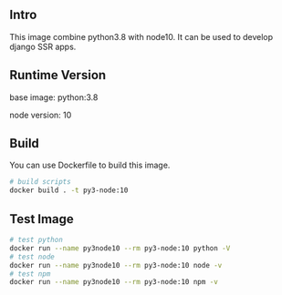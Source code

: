 ## Intro

This image combine python3.8 with node10. It can be used to develop django SSR apps.

## Runtime Version

base image: python:3.8

node version: 10

## Build

You can use Dockerfile to build this image.

```bash
# build scripts
docker build . -t py3-node:10
```

## Test Image

```bash
# test python
docker run --name py3node10 --rm py3-node:10 python -V
# test node
docker run --name py3node10 --rm py3-node:10 node -v
# test npm
docker run --name py3node10 --rm py3-node:10 npm -v
```
